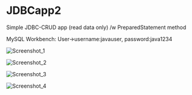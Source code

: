 # JDBCapp2
Simple JDBC-CRUD app (read data only) /w PreparedStatement method

MySQL Workbench: User->username:javauser, password:java1234
 
![Screenshot_1](https://user-images.githubusercontent.com/70575515/192505196-3709ec6d-d30b-4a16-88b6-af2d295fc497.png)

![Screenshot_2](https://user-images.githubusercontent.com/70575515/192505213-50774f55-4306-42ae-8d09-874f39851070.png)

![Screenshot_3](https://user-images.githubusercontent.com/70575515/192505240-2a12da7f-6110-4ac8-8973-0def5d89fc89.png)

![Screenshot_4](https://user-images.githubusercontent.com/70575515/192505253-198401d1-b754-49c0-b625-b34b0eb6c8ed.png)
